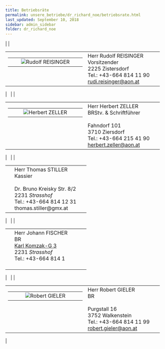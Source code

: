 ```yaml
---
title: Betriebsräte
permalink: unsere_betriebe/dr_richard_noe/betriebsrate.html
last_updated: September 10, 2018
sidebar: admin_sidebar
folder: dr_richard_noe
---
```


| <!--base32-c9gq6t9k68pp6eb7e4v78ebb6rw70utrcdh3gt9gegvk8y38e9hp8w9k71vk6wb5d1q70rv465kpcc3m6cr7gctrchpqcdtremrq0dkmd8tk4xv8e1j6wx1pe1u64d1q6nr70dkm6cvp8rvj6ww66x3e6tvqaw37chm70rv7exr7at3b6djqgvkg6tu36chpd1m72d3qddh3ceb8ddn7au3d6rr70w1me9h6prvdehnk8bb2c5tpactj-base32--> |

<table cellpadding="0" cellspacing="0" border="0" summary=""><tbody><tr><td valign="top" class="lauftext"><table cellpadding="0" cellspacing="0" border="0" summary=""><tbody><tr><td width="217" class="kontaktimage" align="center" valign="middle"><img alt="Rudolf REISINGER" border="0" src="https://br-richard.github.io/images/dr_richard_noe/Reisinger.jpg" /></td></tr></tbody></table></td><td valign="top" class="lauftext" width="217"><span class="kontaktname">Herr Rudolf REISINGER </span><br /><span class="kontaktfunktion">Vorsitzender</span><br />2225 Zistersdorf<br />Tel.: +43-664 814 11 90<br /><a class="kontaktemail" href="mailto:rudi.reisinger@aon.at">rudi.reisinger@aon.at</a></td></tr></tbody></table><!--base32-c9gq6t9k68pp6eb7e4v78ebb6rw70utrccwq8dk4e1r3crv26mv74whq6huq8vb3dnvq0xv4ehkpae3mddkq8ebmcmu7cdv5f0wppdhtd8vkgrthdmv30w3g6ht64uv3dnu6pd1dc9gq6t9k68-base32-->

| &nbsp; | <!--base32-c9gq6t9k68pp6eb7e4v78ebb6rw70utrcdh3gt9gegvk8y38e9hp8w9k71vk6wb5d1q70rv465kpcc3m6cr74xkdcmrpguv7f1h64dthegv38t1k6cv6wvkb6tt64d9q6npk6rvjetrp8t38e0w7acv46tu70wb5cdv3erv7exr6awkpchjpex3g6tt7ce3475m6ptvrehnp6t3m6tr68cbd6rr70w1me9h6prvdehnk8bb2c5tpactj-base32--> |

<table cellpadding="0" cellspacing="0" border="0" summary=""><tbody><tr><td valign="top" class="lauftext"><table cellpadding="0" cellspacing="0" border="0" summary=""><tbody><tr><td width="217" class="kontaktimage" align="center" valign="middle"><img alt="Herbert ZELLER" border="0" src="https://br-richard.github.io/images/dr_richard_noe/Zeller.2.jpeg" /></td></tr></tbody></table></td><td valign="top" class="lauftext" width="217"><span class="kontaktname">Herr Herbert ZELLER </span><br /><span class="kontaktfunktion">BRStv. &amp; Schriftf&uuml;hrer</span><br /><br />Fahndorf 101<br />3710 Ziersdorf<br />Tel.: +43-664 215 41 90<br /><a class="kontaktemail" href="mailto:herbert.zeller@aon.at">herbert.zeller@aon.at</a></td></tr></tbody></table><!--base32-c9gq6t9k68pp6eb7e4v78ebb6rw70utrccwq8dk4e1r3crv26mv74whq6huq8uk3d1pked34dcvpaebee1gq8ebmchhqcctgf1m6pdhhd1rkgrthdmv30w3g6ht64uv3dnu6pd1dc9gq6t9k68-base32-->

| &nbsp; | <!--base32-c9gq6t9k68pp6eb7e4v78ebb6rw70utrcdh3gt9gegvk8y38e9hp8w9k71vk6wb5d1q70rv465kpcc3m6cr78cbmcmw7cdhpf1npedhtemv6exb8e1jkjx1k6thppd34cdu3cdkn6dgpacb7e0v6ark16tvq4dtmcdu70tb8d0tp2t3mdtj3jwhp69u3jx33exv3cdkqd1nkcx38ddn7cebd6rr70w1me9h6prvdehnk8bb2c5tpactj-base32--> |

<table cellpadding="0" cellspacing="0" border="0" summary=""><tbody><tr><td valign="top" class="lauftext">&nbsp;</td><td valign="top" class="lauftext" width="217"><span class="kontaktname">Herr Thomas STILLER&nbsp;</span><br /><span class="kontaktfunktion">Kassier</span><br /><br />Dr. Bruno Kreisky Str. 8/2<br />2231 <em>Strasshof</em><br />Tel.: +43-664 814 12 31<br />thomas.stiller@gmx.at</td></tr></tbody></table><!--base32-c9gq6t9k68pp6eb7e4v78ebb6rw70utrccwq8dk4e1r3crv26mv74whq6huq8uk3d1ukctb4dcvpay3edcw74x3mcmu7ccv7f0rppdthd1npmxb8dmv32uvb61h64ck36nu70rb3ehn2urk1edjk6cg-base32-->

| &nbsp; | <!--base32-c9gq6t9k68pp6eb7e4v78ebb6rw70utrcdh3gt9gegvk8y38e9hp8w9k71vk6wb5d1q70rv465kpcc3m6cr74x3b6rw7cutgexm6pt1temv38rv8e4v3auvge1uppv9q6nt6ptb36drkcx37e0w7gcv16tu7edk7cdv3arv7exrkgwkp6hj30x3gcnvppvb475m70tvn6dh68ebm6xhp6ebd6rr70w1me9h6prvdehnk8bb2c5tpactj-base32--> |

<table cellpadding="0" cellspacing="0" border="0" summary=""><tbody><tr><td valign="top" class="lauftext">&nbsp;</td><td valign="top" class="lauftext" width="217"><span class="kontaktname">Herr Johann FISCHER </span><br /><span class="kontaktfunktion">BR</span><br /><a href="https://www.herold.at/routenplaner/nach/pFz6Wv/johann_fischer/">Karl Komzak-G 3</a><br />2231 <em>Strasshof</em><br />Tel.: +43-664 814 1<br />&nbsp;</td></tr></tbody></table><!--base32-c9gq6t9k68pp6eb7e4v78ebb6rw70utrccwq8dk4e1r3crv26mv74whq6huq8uk3d1ukec34ddj6ae3mdcr74xkdcgw7cctgf0wppdkmd8tk4xthdmv32uvb61h64ck36nu70rb3ehn2urk1edjk6cg-base32-->

| &nbsp; | <!--base32-c9gq6t9k68pp6eb7e4v78ebb6rw70utrcdh3gt9gegvk8y38e9hp8w9k71vk6wb5d1q70rv465kpcc3m6cr7euvdcmupgw37enu6prved8tkcrvme4v6gxhk6tjk6cv5d1rk6rv3c9gp8t3be0v6arhr6tt7ew37ewtk6t9tdtnp2t38e9jpgwhk71vppchpcdv3ce3nehnp8eb8e1r68ebd6rr70w1me9h6prvdehnk8bb2c5tpactj-base32--> |

<table cellpadding="0" cellspacing="0" border="0" summary=""><tbody><tr><td valign="top" class="lauftext"><table cellpadding="0" cellspacing="0" border="0" summary=""><tbody><tr><td width="217" class="kontaktimage" align="center" valign="middle"><img alt="Robert GIELER" border="0" src="https://br-richard.github.io/images/dr_richard_noe/gieler.jpg" /></td></tr></tbody></table></td><td valign="top" class="lauftext" width="217"><span class="kontaktname">Herr Robert GIELER </span><br /><span class="kontaktfunktion">BR</span><br /><br />Purgstall 16<br />3752 Walkenstein<br />Tel.: +43-664 814 11 99<br /><a class="kontaktemail" href="mailto:robert.gieler@aon.at">robert.gieler@aon.at</a></td></tr></tbody></table><!--base32-c9gq6t9k68pp6eb7e4v78ebb6rw70utrccwq8dk4e1r3crv26mv74whq6huq8uk3d1pkcvb4d1kpay3ee1pq8eb8chhqcutgf0rpprtnd8v6exv8dmv32uvb61h64ck36nu70rb3ehn2urk1edjk6cg-base32-->

 |